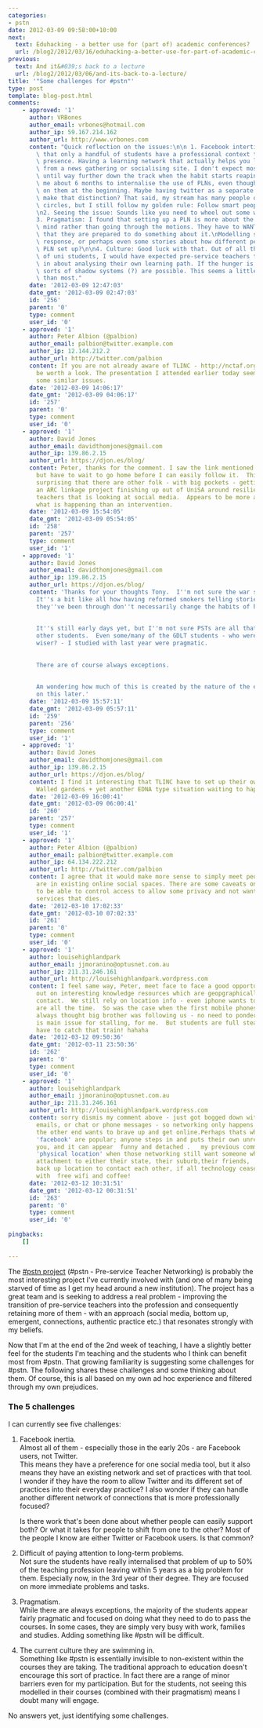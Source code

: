 ```yaml
---
categories:
- pstn
date: 2012-03-09 09:58:00+10:00
next:
  text: Eduhacking - a better use for (part of) academic conferences?
  url: /blog2/2012/03/16/eduhacking-a-better-use-for-part-of-academic-conferences/
previous:
  text: And it&#039;s back to a lecture
  url: /blog2/2012/03/06/and-its-back-to-a-lecture/
title: '"Some challenges for #pstn"'
type: post
template: blog-post.html
comments:
    - approved: '1'
      author: VRBones
      author_email: vrbones@hotmail.com
      author_ip: 59.167.214.162
      author_url: http://www.vrbones.com
      content: "Quick reflection on the issues:\n\n 1. Facebook intertia. My guess is\
        \ that only a handful of students have a professional context to their facebook\
        \ presence. Having a learning network that actually helps you learn is different\
        \ from a news gathering or socialising site. I don't expect most will get that\
        \ until way further down the track when the habit starts reaping rewards. It took\
        \ me about 6 months to internalise the use of PLNs, even though I was dead keen\
        \ on them at the beginning. Maybe having twitter as a separate network can help\
        \ make that distinction? That said, my stream has many people outside professional\
        \ circles, but I still follow my golden rule: Follow smart people (http://www.vrbones.com/2009/04/follow-smart-people.html).\n\
        \n2. Seeing the issue: Sounds like you need to wheel out some war stories.\n\n\
        3. Pragmatism: I found that setting up a PLN is more about the right frame of\
        \ mind rather than going through the motions. They have to WANT to learn. Enough\
        \ that they are prepared to do something about it.\nModelling seems the most appropriate\
        \ response, or perhaps even some stories about how different people got their\
        \ PLN set up?\n\n4. Culture: Good luck with that. Out of all the different types\
        \ of uni students, I would have expected pre-service teachers to be the most keyed\
        \ in about analysing their own learning path. If the hunger is there, then all\
        \ sorts of shadow systems (?) are possible. This seems a little more official\
        \ than most."
      date: '2012-03-09 12:47:03'
      date_gmt: '2012-03-09 02:47:03'
      id: '256'
      parent: '0'
      type: comment
      user_id: '0'
    - approved: '1'
      author: Peter Albion (@palbion)
      author_email: palbion@twitter.example.com
      author_ip: 12.144.212.2
      author_url: http://twitter.com/palbion
      content: If you are not already aware of TLINC - http://nctaf.org/tlinc/ - it may
        be worth a look. The presentation I attended earlier today seemed to be addressing
        some similar issues.
      date: '2012-03-09 14:06:17'
      date_gmt: '2012-03-09 04:06:17'
      id: '257'
      parent: '0'
      type: comment
      user_id: '0'
    - approved: '1'
      author: David Jones
      author_email: davidthomjones@gmail.com
      author_ip: 139.86.2.15
      author_url: https://djon.es/blog/
      content: Peter, thanks for the comment. I saw the link mentioned in your tweet stream,
        but have to wait to go home before I can easily follow it.  This post helps. Not
        surprising that there are other folk - with big pockets - getting into this. There's
        an ARC linkage project finishing up out of UniSA around resilience and early service
        teachers that is looking at social media.  Appears to be more an evaluation of
        what is happening than an intervention.
      date: '2012-03-09 15:54:05'
      date_gmt: '2012-03-09 05:54:05'
      id: '258'
      parent: '257'
      type: comment
      user_id: '1'
    - approved: '1'
      author: David Jones
      author_email: davidthomjones@gmail.com
      author_ip: 139.86.2.15
      author_url: https://djon.es/blog/
      content: 'Thanks for your thoughts Tony.  I''m not sure the war stories would help.
        It''s a bit like all how having reformed smokers telling stories about the changes
        they''ve been through don''t necessarily change the habits of heavy smokers.
    
    
        It''s still early days yet, but I''m not sure PSTs are all that different from
        other students.  Even some/many of the GDLT students - who were much older &amp;
        wiser? - I studied with last year were pragmatic.
    
    
        There are of course always exceptions.
    
    
        Am wondering how much of this is created by the nature of the education system....more
        on this later.'
      date: '2012-03-09 15:57:11'
      date_gmt: '2012-03-09 05:57:11'
      id: '259'
      parent: '256'
      type: comment
      user_id: '1'
    - approved: '1'
      author: David Jones
      author_email: davidthomjones@gmail.com
      author_ip: 139.86.2.15
      author_url: https://djon.es/blog/
      content: I find it interesting that TLINC have to set up their own social network.
        Walled gardens + yet another EDNA type situation waiting to happen.
      date: '2012-03-09 16:00:41'
      date_gmt: '2012-03-09 06:00:41'
      id: '260'
      parent: '257'
      type: comment
      user_id: '1'
    - approved: '1'
      author: Peter Albion (@palbion)
      author_email: palbion@twitter.example.com
      author_ip: 64.134.222.212
      author_url: http://twitter.com/palbion
      content: I agree that it would make more sense to simply meet people where they
        are in existing online social spaces. There are some caveats on that such as wanting
        to be able to control access to allow some privacy and not wanting to deal with
        services that dies.
      date: '2012-03-10 17:02:33'
      date_gmt: '2012-03-10 07:02:33'
      id: '261'
      parent: '0'
      type: comment
      user_id: '0'
    - approved: '1'
      author: louisehighlandpark
      author_email: jjmoranino@optusnet.com.au
      author_ip: 211.31.246.161
      author_url: http://louisehighlandpark.wordpress.com
      content: I feel same way, Peter, meet face to face a good opportunity, but can miss
        out on interesting knowledge resources which are geopgraphically impossible to
        contact.  We still rely on location info - even iphone wants to know where we
        are all the time.  So was the case when the first mobile phones came out.  We
        always thought big brother was following us - no need to ponder these days.  Privacy
        is main issue for stalling, for me.  But students are full steam ahead - and we
        have to catch that train! hahaha
      date: '2012-03-12 09:50:36'
      date_gmt: '2012-03-11 23:50:36'
      id: '262'
      parent: '0'
      type: comment
      user_id: '0'
    - approved: '1'
      author: louisehighlandpark
      author_email: jjmoranino@optusnet.com.au
      author_ip: 211.31.246.161
      author_url: http://louisehighlandpark.wordpress.com
      content: sorry dismis my comment above - just got bogged down with no feedback from
        emails, or chat or phone messages - so networking only happens if the person on
        the other end wants to brave up and get online.Perhaps thats why 'twitter' and
        'facebook' are popular; anyone steps in and puts their own unrelated agenda after
        you, and it can appear  funny and detached .   my previous comment referred to
        'physical location' when those networking still want someone who has a common
        attachment to either their state, their suburb,their friends,  so can have  a
        back up location to contact each other, if all technology ceases to be! Like McDonalds,
        with  free wifi and coffee!
      date: '2012-03-12 10:31:51'
      date_gmt: '2012-03-12 00:31:51'
      id: '263'
      parent: '0'
      type: comment
      user_id: '0'
    
pingbacks:
    []
    
---
```

The [#pstn project](http://universityofawesome.org/pstn/) (#pstn - Pre-service Teacher Networking) is probably the most interesting project I've currently involved with (and one of many being starved of time as I get my head around a new institution). The project has a great team and is seeking to address a real problem - improving the transition of pre-service teachers into the profession and consequently retaining more of them - with an approach (social media, bottom up, emergent, connections, authentic practice etc.) that resonates strongly with my beliefs.

Now that I'm at the end of the 2nd week of teaching, I have a slightly better feel for the students I'm teaching and the students who I think can benefit most from #pstn. That growing familiarity is suggesting some challenges for #pstn. The following shares these challenges and some thinking about them. Of course, this is all based on my own ad hoc experience and filtered through my own prejudices.

### The 5 challenges

I can currently see five challenges:

1. Facebook inertia.  
    Almost all of them - especially those in the early 20s - are Facebook users, not Twitter.  
    This means they have a preference for one social media tool, but it also means they have an existing network and set of practices with that tool. I wonder if they have the room to allow Twitter and its different set of practices into their everyday practice? I also wonder if they can handle another different network of connections that is more professionally focused?
    
    Is there work that's been done about whether people can easily support both? Or what it takes for people to shift from one to the other? Most of the people I know are either Twitter or Facebook users. Is that common?
    
2. Difficult of paying attention to long-term problems.  
    Not sure the students have really internalised that problem of up to 50% of the teaching profession leaving within 5 years as a big problem for them. Especially now, in the 3rd year of their degree. They are focused on more immediate problems and tasks.
3. Pragmatism.  
    While there are always exceptions, the majority of the students appear fairly pragmatic and focused on doing what they need to do to pass the courses. In some cases, they are simply very busy with work, families and studies. Adding something like #pstn will be difficult.
4. The current culture they are swimming in.  
    Something like #pstn is essentially invisible to non-existent within the courses they are taking. The traditional approach to education doesn't encourage this sort of practice. In fact there are a range of minor barriers even for my participation. But for the students, not seeing this modelled in their courses (combined with their pragmatism) means I doubt many will engage.

No answers yet, just identifying some challenges.